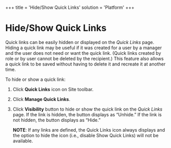 +++
title = 'Hide/Show Quick Links'
solution = 'Platform'
+++

# Hide/Show Quick Links

Quick links can be easily hidden or displayed on the *Quick Links* page.
Hiding a quick link may be useful if it was created for a user by a
manager and the user does not need or want the quick link. (Quick links
created by role or by user cannot be deleted by the recipient.) This
feature also allows a quick link to be saved without having to delete it
and recreate it at another time.

To hide or show a quick link:

1.  Click **Quick Links** icon on Site toolbar.

2.  Click **Manage Quick Links**.

3.  Click **Visibility** button to hide or show the quick link on the
    *Quick Links* page. If the link is hidden, the button displays as
    “Unhide.” If the link is not hidden, the button displays as
    “Hide.”
    
    **NOTE**: If any links are defined, the Quick Links icon always
    displays and the option to hide the icon (i.e., disable Show Quick
    Links) will not be available.
